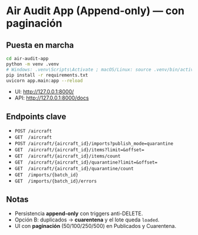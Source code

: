 # Air Audit App (Append-only) — con paginación

## Puesta en marcha
```bash
cd air-audit-app
python -m venv .venv
# Windows: .venv\Scripts\Activate ; macOS/Linux: source .venv/bin/activate
pip install -r requirements.txt
uvicorn app.main:app --reload
```
- UI: http://127.0.0.1:8000/
- API: http://127.0.0.1:8000/docs

## Endpoints clave
- `POST /aircraft`
- `GET  /aircraft`
- `POST /aircraft/{aircraft_id}/imports?publish_mode=quarantine`
- `GET  /aircraft/{aircraft_id}/items?limit=&offset=`
- `GET  /aircraft/{aircraft_id}/items/count`
- `GET  /aircraft/{aircraft_id}/quarantine?limit=&offset=`
- `GET  /aircraft/{aircraft_id}/quarantine/count`
- `GET  /imports/{batch_id}`
- `GET  /imports/{batch_id}/errors`

## Notas
- Persistencia **append-only** con triggers anti-DELETE.
- Opción B: duplicados -> **cuarentena** y el lote queda `loaded`.
- UI con **paginación** (50/100/250/500) en Publicados y Cuarentena.

